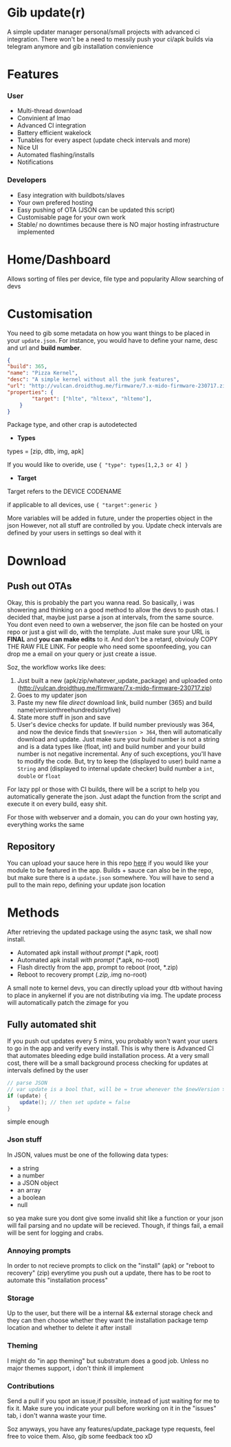 # Gib update(r)
A simple updater manager personal/small projects with advanced ci integration. There won't be a need to messily push your ci/apk builds via telegram anymore and gib installation convienience

# Features
### User
- Multi-thread download
- Convinient af lmao
- Advanced CI integration
- Battery efficient wakelock
- Tunables for every aspect (update check intervals and more)
- Nice UI
- Automated flashing/installs
- Notifications

### Developers
- Easy integration with buildbots/slaves
- Your own prefered hosting
- Easy pushing of OTA (JSON can be updated this script)
- Customisable page for your own work
- Stable/ no downtimes because there is NO major hosting infrastructure implemented

# Home/Dashboard
Allows sorting of files per device, file type and popularity
Allow searching of devs

# Customisation
You need to gib some metadata on how you want things to be placed in your `update.json`. For instance, you would have to define your name, desc and url and **build number**. 
```json
{ 
"build": 365,
"name": "Pizza Kernel",
"desc": "A simple kernel without all the junk features",
"url": "http://vulcan.droidthug.me/firmware/7.x-mido-firmware-230717.zip",
"properties": {
        "target": ["hlte", "hltexx", "hltemo"],
    }
}
```

Package type, and other crap is autodetected

- **Types**

types = [zip, dtb, img, apk]

If you would like to overide, use `{ "type": types[1,2,3 or 4] }`

- **Target**

Target refers to the DEVICE CODENAME

if applicable to all devices, use `{ "target":generic }`

More variables will be added in future, under the properties object in the json
However, not all stuff are controlled by you. Update check intervals are defined by your users in settings so deal with it

# Download
## Push out OTAs
Okay, this is probably the part you wanna read. So basically, i was showering and thinking on a good method to allow the devs to push otas. I decided that, maybe just parse a json at intervals, from the same source. You dont even need to own a webserver, the json file can be hosted on your repo or just a gist will do, with the template. Just make sure your URL is **FINAL** and **you can make edits** to it. And don't be a retard, obviouly COPY THE RAW FILE LINK. For people who need some spoonfeeding, you can drop me a email on your query or just create a issue. 

Soz, the workflow works like dees:
1. Just built a new (apk/zip/whatever_update_package) and uploaded onto (http://vulcan.droidthug.me/firmware/7.x-mido-firmware-230717.zip)
2. Goes to my updater json
3. Paste my new file *direct* download link, build number (365) and build name(versionthreehundredsixtyfive)
4. State more stuff in json and save
5. User's device checks for update. If build number previously was 364, and now the device finds that `$newVersion > 364`, then will automatically download and update. Just make sure your build number is not a string and is a data types like (float, int) and build number and your build number is not negative incremental. Any of such exceptions, you'll have to modify the code. But, try to keep the (displayed to user) build name a `String` and (displayed to internal update checker) build number a `int`, `double` or `float`

For lazy ppl or those with CI builds, there will be a script to help you automatically generate the json. Just adapt the function from the script and execute it on every build, easy shit. 

For those with webserver and a domain, you can do your own hosting yay, everything works the same

## Repository
You can upload your sauce here in this repo [here](https://github.com/updater-repo) if you would like your module to be featured in the app. Builds + sauce can also be in the repo, but make sure there is a `update.json` somewhere.
You will have to send a pull to the main repo, defining your update json location

# Methods
After retrieving the updated package using the async task, we shall now install.
- Automated apk install *without prompt* (*.apk, root) 
- Automated apk install *with prompt* (*.apk, no-root) 
- Flash directly from the app, prompt to reboot (root, *.zip)
- Reboot to recovery prompt (*.zip,*.img no-root)

A small note to kernel devs, you can directly upload your dtb without having to place in anykernel if you are not distributing via img. The update process will automatically patch the zimage for you

## Fully automated shit
If you push out updates every 5 mins, you probably won't want your users to go in the app and verify every install. This is why there is Advanced CI that automates bleeding edge build installation process.
At a very small cost, there will be a small background process checking for updates at intervals defined by the user
```java
// parse JSON
// var update is a bool that, will be = true whenever the $newVersion > $oldVersion
if (update) {
    update(); // then set update = false
}
```
simple enough

### Json stuff
In JSON, values must be one of the following data types:

- a string
- a number
- a JSON object
- an array
- a boolean
- null

so yea make sure you dont give some invalid shit like a function or your json will fail parsing and no update will be recieved. Though, if things fail, a email will be sent for logging and crabs.

### Annoying prompts
In order to not recieve prompts to click on the "install" (apk) or "reboot to recovery" (zip) everytime you push out a update, there has to be root to automate this "installation process"

### Storage
Up to the user, but there will be a internal && external storage check and they can then choose whether they want the installation package temp location and whether to delete it after install

### Theming
I might do "in app theming" but substratum does a good job.
Unless no major themes support, i don't think ill implement

### Contributions
Send a pull if you spot an issue,if possible, instead of just waiting for me to fix it. Make sure you indicate your pull before working on it in the "issues" tab, i don't wanna waste your time. 

Soz anyways, you have any features/update_package type requests, feel free to voice them. Also, gib some feedback too xD 
